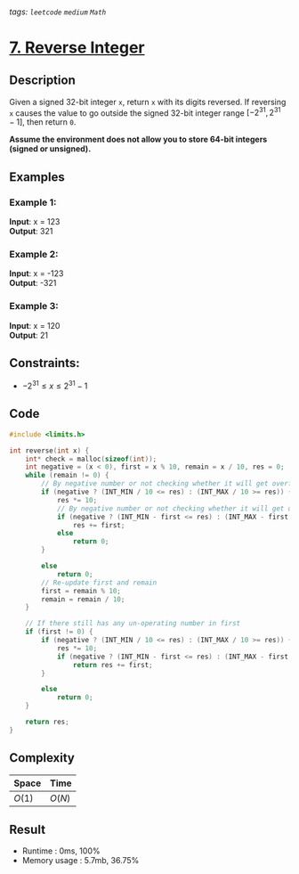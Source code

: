 ###### tags: `leetcode` `medium` `Math`
# [7. Reverse Integer](https://leetcode.com/problems/reverse-integer/)

## Description

Given a signed 32-bit integer `x`, return `x` with its digits reversed. If reversing `x` causes the value to go outside the signed 32-bit integer range $[-2^{31}, 2^{31} - 1]$, then return `0`.  

**Assume the environment does not allow you to store 64-bit integers (signed or unsigned).**  

## Examples
### Example 1:

**Input**: x = 123  
**Output**: 321  

### Example 2:

**Input**: x = -123  
**Output**: -321  

### Example 3:

**Input**: x = 120  
**Output**: 21  

## Constraints:

- $-2^{31} \leq x \leq 2^{31} - 1$

## Code

```c
#include <limits.h>

int reverse(int x) {
    int* check = malloc(sizeof(int));
    int negative = (x < 0), first = x % 10, remain = x / 10, res = 0;
    while (remain != 0) {
        // By negative number or not checking whether it will get overflow after times 10
        if (negative ? (INT_MIN / 10 <= res) : (INT_MAX / 10 >= res)) {
            res *= 10;
            // By negative number or not checking whether it will get overflow after plus first
            if (negative ? (INT_MIN - first <= res) : (INT_MAX - first >= res))
                res += first;
            else
                return 0;
        }

        else
            return 0;
        // Re-update first and remain
        first = remain % 10;
        remain = remain / 10;
    }

    // If there still has any un-operating number in first
    if (first != 0) {
        if (negative ? (INT_MIN / 10 <= res) : (INT_MAX / 10 >= res)) {
            res *= 10;
            if (negative ? (INT_MIN - first <= res) : (INT_MAX - first >= res))
                return res += first;
        }

        else
            return 0;
    }

    return res;
}
```


## Complexity

|Space |Time  |
|-     |-     |
|$O(1)$|$O(N)$|

## Result

- Runtime : 0ms, 100%  
- Memory usage : 5.7mb, 36.75%